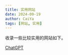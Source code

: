 ```yaml
---
title: 实用网站
date: 2024-09-19
author: CaiYa
tags: [网站, 实用]
---
```


收录一些比较实用的网站如下。

[ChatGPT](https://chat.openai.com/)

